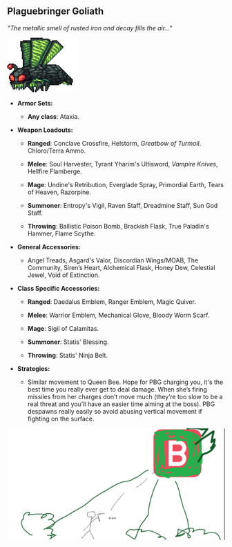 ## Plaguebringer Goliath

*"The metallic smell of rusted iron and decay fills the air…"*

![image alt text](../public/BMbpD6rCZ1qoniF20u7H2A_img_53.png)

* **Armor Sets:**

    * **Any class**: Ataxia.

* **Weapon Loadouts:**

    * **Ranged**: Conclave Crossfire, Helstorm, *Greatbow of Turmoil*. Chloro/Terra Ammo.

    * **Melee**: Soul Harvester, Tyrant Yharim's Ultisword, *Vampire Knives*, Hellfire Flamberge.

    * **Mage**: Undine's Retribution, Everglade Spray, Primordial Earth, Tears of Heaven, Razorpine.

    * **Summoner**: Entropy's Vigil, Raven Staff, Dreadmine Staff, Sun God Staff.

    * **Throwing**: Ballistic Poison Bomb, Brackish Flask, True Paladin's Hammer, Flame Scythe.

* **General Accessories:**

    * Angel Treads, Asgard's Valor, Discordian Wings/MOAB, The Community, Siren’s Heart, Alchemical Flask, Honey Dew, Celestial Jewel, Void of Extinction.

* **Class Specific Accessories:**

    * **Ranged**: Daedalus Emblem, Ranger Emblem, Magic Quiver.

    * **Melee**: Warrior Emblem, Mechanical Glove, Bloody Worm Scarf.

    * **Mage**: Sigil of Calamitas.

    * **Summoner**: Statis' Blessing.

    * **Throwing**: Statis' Ninja Belt.

* **Strategies:**

    * Similar movement to Queen Bee. Hope for PBG charging you, it's the best time you really ever get to deal damage. When she’s firing missiles from her charges don’t move much (they’re too slow to be a real threat and you’ll have an easier time aiming at the boss). PBG despawns really easily so avoid abusing vertical movement if fighting on the surface. 

![image alt text](../public/BMbpD6rCZ1qoniF20u7H2A_img_54.png)

<div align="center"<iframe width="620" height="315" src="https://www.youtube.com/embed/L4-MPvkDfH0" frameborder="0" allowfullscreen></iframe></div>
